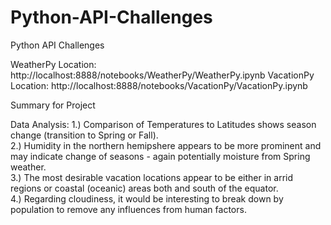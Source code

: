 # Python-API-Challenges
Python API Challenges

WeatherPy Location: http://localhost:8888/notebooks/WeatherPy/WeatherPy.ipynb
VacationPy Location: http://localhost:8888/notebooks/VacationPy/VacationPy.ipynb

Summary for Project

Data Analysis:
1.) Comparison of Temperatures to Latitudes shows season change (transition to Spring or Fall).                                            
2.) Humidity in the northern hemipshere appears to be more prominent and may indicate change of seasons - again potentially moisture from Spring weather.                      
3.) The most desirable vacation locations appear to be either in arrid regions or coastal (oceanic) areas both and south of the equator.                                      
4.) Regarding cloudiness, it would be interesting to break down by population to remove any influences from human factors.                                    
